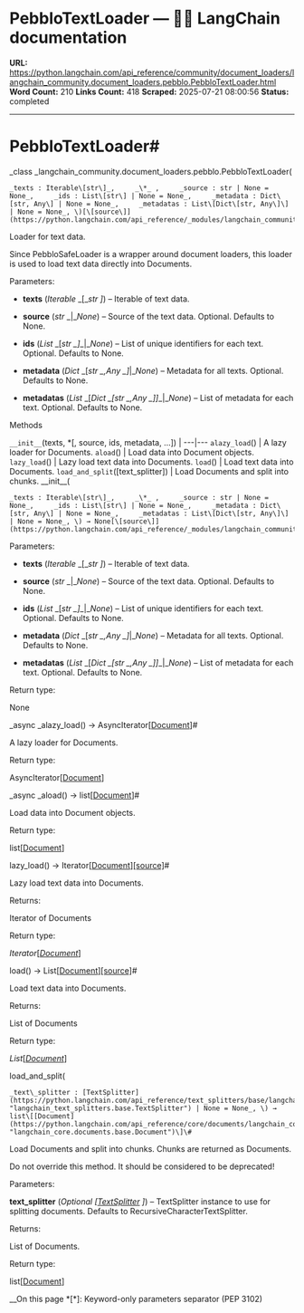 # PebbloTextLoader — 🦜🔗 LangChain  documentation

**URL:** https://python.langchain.com/api_reference/community/document_loaders/langchain_community.document_loaders.pebblo.PebbloTextLoader.html
**Word Count:** 210
**Links Count:** 418
**Scraped:** 2025-07-21 08:00:56
**Status:** completed

---

# PebbloTextLoader\#

_class _langchain\_community.document\_loaders.pebblo.PebbloTextLoader\(

    _texts : Iterable\[str\]_,     _\*_ ,     _source : str | None = None_,     _ids : List\[str\] | None = None_,     _metadata : Dict\[str, Any\] | None = None_,     _metadatas : List\[Dict\[str, Any\]\] | None = None_, \)[\[source\]](https://python.langchain.com/api_reference/_modules/langchain_community/document_loaders/pebblo.html#PebbloTextLoader)\#     

Loader for text data.

Since PebbloSafeLoader is a wrapper around document loaders, this loader is used to load text data directly into Documents.

Parameters:     

  * **texts** \(_Iterable_ _\[__str_ _\]_\) – Iterable of text data.

  * **source** \(_str_ _|__None_\) – Source of the text data. Optional. Defaults to None.

  * **ids** \(_List_ _\[__str_ _\]__|__None_\) – List of unique identifiers for each text. Optional. Defaults to None.

  * **metadata** \(_Dict_ _\[__str_ _,__Any_ _\]__|__None_\) – Metadata for all texts. Optional. Defaults to None.

  * **metadatas** \(_List_ _\[__Dict_ _\[__str_ _,__Any_ _\]__\]__|__None_\) – List of metadata for each text. Optional. Defaults to None.

Methods

`__init__`\(texts, \*\[, source, ids, metadata, ...\]\) |    ---|---   `alazy_load`\(\) | A lazy loader for Documents.   `aload`\(\) | Load data into Document objects.   `lazy_load`\(\) | Lazy load text data into Documents.   `load`\(\) | Load text data into Documents.   `load_and_split`\(\[text\_splitter\]\) | Load Documents and split into chunks.      \_\_init\_\_\(

    _texts : Iterable\[str\]_,     _\*_ ,     _source : str | None = None_,     _ids : List\[str\] | None = None_,     _metadata : Dict\[str, Any\] | None = None_,     _metadatas : List\[Dict\[str, Any\]\] | None = None_, \) → None[\[source\]](https://python.langchain.com/api_reference/_modules/langchain_community/document_loaders/pebblo.html#PebbloTextLoader.__init__)\#     

Parameters:     

  * **texts** \(_Iterable_ _\[__str_ _\]_\) – Iterable of text data.

  * **source** \(_str_ _|__None_\) – Source of the text data. Optional. Defaults to None.

  * **ids** \(_List_ _\[__str_ _\]__|__None_\) – List of unique identifiers for each text. Optional. Defaults to None.

  * **metadata** \(_Dict_ _\[__str_ _,__Any_ _\]__|__None_\) – Metadata for all texts. Optional. Defaults to None.

  * **metadatas** \(_List_ _\[__Dict_ _\[__str_ _,__Any_ _\]__\]__|__None_\) – List of metadata for each text. Optional. Defaults to None.

Return type:     

None

_async _alazy\_load\(\) → AsyncIterator\[[Document](https://python.langchain.com/api_reference/core/documents/langchain_core.documents.base.Document.html#langchain_core.documents.base.Document "langchain_core.documents.base.Document")\]\#     

A lazy loader for Documents.

Return type:     

AsyncIterator\[[Document](https://python.langchain.com/api_reference/core/documents/langchain_core.documents.base.Document.html#langchain_core.documents.base.Document "langchain_core.documents.base.Document")\]

_async _aload\(\) → list\[[Document](https://python.langchain.com/api_reference/core/documents/langchain_core.documents.base.Document.html#langchain_core.documents.base.Document "langchain_core.documents.base.Document")\]\#     

Load data into Document objects.

Return type:     

list\[[Document](https://python.langchain.com/api_reference/core/documents/langchain_core.documents.base.Document.html#langchain_core.documents.base.Document "langchain_core.documents.base.Document")\]

lazy\_load\(\) → Iterator\[[Document](https://python.langchain.com/api_reference/core/documents/langchain_core.documents.base.Document.html#langchain_core.documents.base.Document "langchain_core.documents.base.Document")\][\[source\]](https://python.langchain.com/api_reference/_modules/langchain_community/document_loaders/pebblo.html#PebbloTextLoader.lazy_load)\#     

Lazy load text data into Documents.

Returns:     

Iterator of Documents

Return type:     

_Iterator_\[[_Document_](https://python.langchain.com/api_reference/core/documents/langchain_core.documents.base.Document.html#langchain_core.documents.base.Document "langchain_core.documents.base.Document")\]

load\(\) → List\[[Document](https://python.langchain.com/api_reference/core/documents/langchain_core.documents.base.Document.html#langchain_core.documents.base.Document "langchain_core.documents.base.Document")\][\[source\]](https://python.langchain.com/api_reference/_modules/langchain_community/document_loaders/pebblo.html#PebbloTextLoader.load)\#     

Load text data into Documents.

Returns:     

List of Documents

Return type:     

_List_\[[_Document_](https://python.langchain.com/api_reference/core/documents/langchain_core.documents.base.Document.html#langchain_core.documents.base.Document "langchain_core.documents.base.Document")\]

load\_and\_split\(

    _text\_splitter : [TextSplitter](https://python.langchain.com/api_reference/text_splitters/base/langchain_text_splitters.base.TextSplitter.html#langchain_text_splitters.base.TextSplitter "langchain_text_splitters.base.TextSplitter") | None = None_, \) → list\[[Document](https://python.langchain.com/api_reference/core/documents/langchain_core.documents.base.Document.html#langchain_core.documents.base.Document "langchain_core.documents.base.Document")\]\#     

Load Documents and split into chunks. Chunks are returned as Documents.

Do not override this method. It should be considered to be deprecated\!

Parameters:     

**text\_splitter** \(_Optional_ _\[_[_TextSplitter_](https://python.langchain.com/api_reference/text_splitters/base/langchain_text_splitters.base.TextSplitter.html#langchain_text_splitters.base.TextSplitter "langchain_text_splitters.base.TextSplitter") _\]_\) – TextSplitter instance to use for splitting documents. Defaults to RecursiveCharacterTextSplitter.

Returns:     

List of Documents.

Return type:     

list\[[Document](https://python.langchain.com/api_reference/core/documents/langchain_core.documents.base.Document.html#langchain_core.documents.base.Document "langchain_core.documents.base.Document")\]

__On this page   *[\*]: Keyword-only parameters separator (PEP 3102)